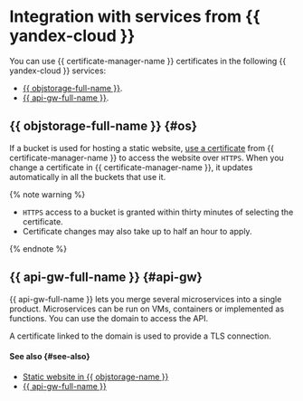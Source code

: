 # Integration with services from {{ yandex-cloud }}


You can use {{ certificate-manager-name }} certificates in the following {{ yandex-cloud }} services:
* [{{ objstorage-full-name }}](#os).
* [{{ api-gw-full-name }}](#api-gw).



## {{ objstorage-full-name }} {#os}

If a bucket is used for hosting a static website, [use a certificate](../../storage/operations/hosting/certificate.md#cert-manager) from {{ certificate-manager-name }} to access the website over `HTTPS`. When you change a certificate in {{ certificate-manager-name }}, it updates automatically in all the buckets that use it.

{% note warning %}

* `HTTPS` access to a bucket is granted within thirty minutes of selecting the certificate.
* Certificate changes may also take up to half an hour to apply.

{% endnote %}


## {{ api-gw-full-name }} {#api-gw}

{{ api-gw-full-name }} lets you merge several microservices into a single product. Microservices can be run on VMs, containers or implemented as functions. You can use the domain to access the API.

A certificate linked to the domain is used to provide a TLS connection.


#### See also {#see-also}

* [Static website in {{ objstorage-name }}](../../tutorials/web/static.md)
* [{{ api-gw-full-name }}](../../api-gateway/index.yaml)
